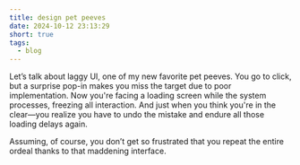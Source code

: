 ```yaml
---
title: design pet peeves
date: 2024-10-12 23:13:29
short: true
tags:
  - blog
---
```


Let’s talk about laggy UI, one of my new favorite pet peeves. You go to click, but a surprise pop-in makes you miss the target due to poor implementation. Now you're facing a loading screen while the system processes, freezing all interaction. And just when you think you're in the clear—you realize you have to undo the mistake and endure all those loading delays again.

Assuming, of course, you don’t get so frustrated that you repeat the entire ordeal thanks to that maddening interface.
